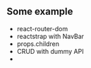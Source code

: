 ## Some example
* react-router-dom
* reactstrap with NavBar
* props.children
* CRUD with dummy API
* 